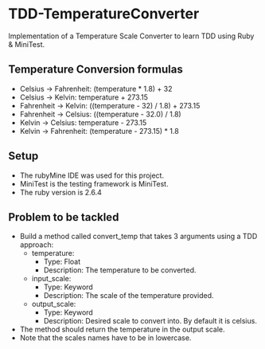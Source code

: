 # TDD-TemperatureConverter
Implementation of a Temperature Scale Converter to learn TDD using Ruby &amp; MiniTest.

## Temperature Conversion formulas
* Celsius -> Fahrenheit: (temperature * 1.8) + 32
* Celsius -> Kelvin:      temperature + 273.15
* Fahrenheit -> Kelvin:  ((temperature - 32) / 1.8) + 273.15
* Fahrenheit -> Celsius: ((temperature - 32.0) / 1.8)
* Kelvin -> Celsius:      temperature - 273.15
* Kelvin -> Fahrenheit:  (temperature - 273.15) * 1.8

## Setup
* The rubyMine IDE was used for this project.
* MiniTest is the testing framework is MiniTest.
* The ruby version is 2.6.4

## Problem to be tackled
* Build a method called convert_temp that takes 3 arguments using a TDD approach:
  * temperature: 
    * Type: Float
    * Description: The temperature to be converted.
  * input_scale: 
    * Type: Keyword
    * Description: The scale of the temperature provided.
  * output_scale: 
    * Type: Keyword
    * Description: Desired scale to convert into. By default it is celsius.
* The method should return the temperature in the output scale.
* Note that the scales names have to be in lowercase.
